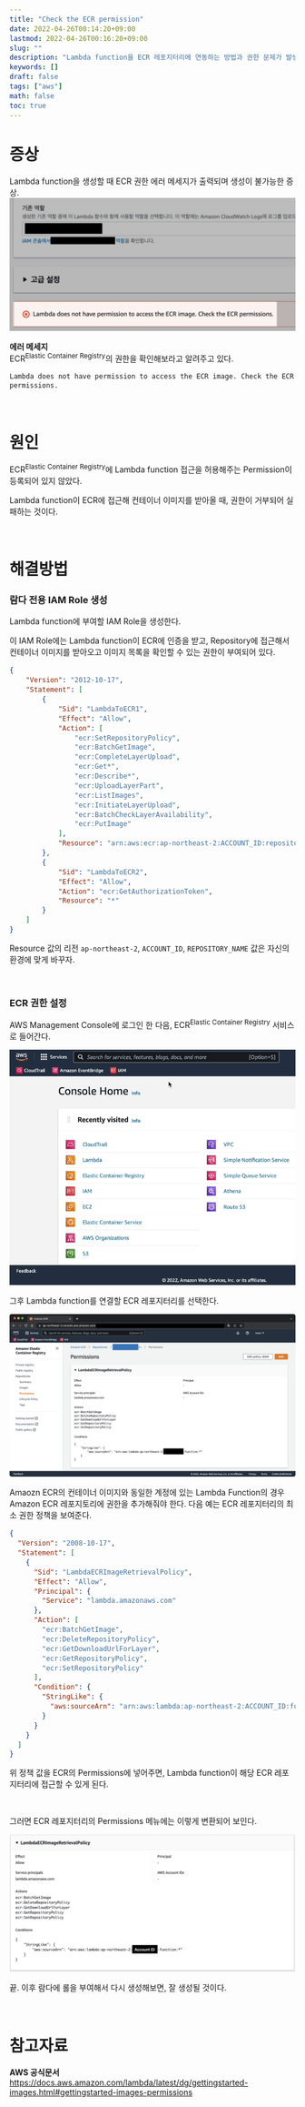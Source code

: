 ```yaml
---
title: "Check the ECR permission"
date: 2022-04-26T00:14:20+09:00
lastmod: 2022-04-26T00:16:20+09:00
slug: ""
description: "Lambda function을 ECR 레포지터리에 연동하는 방법과 권한 문제가 발생했을 때 해결하는 법을 소개합니다."
keywords: []
draft: false
tags: ["aws"]
math: false
toc: true
---
```


# 증상

Lambda function을 생성할 때 ECR 권한 에러 메세지가 출력되며 생성이 불가능한 증상.
![](./1.png)

**에러 메세지**  
ECR<sup>Elastic Container Registry</sup>의 권한을 확인해보라고 알려주고 있다.  

```
Lambda does not have permission to access the ECR image. Check the ECR permissions.
```

<br>

# 원인
ECR<sup>Elastic Container Registry</sup>에 Lambda function 접근을 허용해주는 Permission이 등록되어 있지 않았다.

Lambda function이 ECR에 접근해 컨테이너 이미지를 받아올 때, 권한이 거부되어 실패하는 것이다.

<br>

# 해결방법

### 람다 전용 IAM Role 생성

Lambda function에 부여할 IAM Role을 생성한다.

이 IAM Role에는 Lambda function이 ECR에 인증을 받고, Repository에 접근해서 컨테이너 이미지를 받아오고 이미지 목록을 확인할 수 있는 권한이 부여되어 있다.  
```json
{
    "Version": "2012-10-17",
    "Statement": [
        {
            "Sid": "LambdaToECR1",
            "Effect": "Allow",
            "Action": [
                "ecr:SetRepositoryPolicy",
                "ecr:BatchGetImage",
                "ecr:CompleteLayerUpload",
                "ecr:Get*",
                "ecr:Describe*",
                "ecr:UploadLayerPart",
                "ecr:ListImages",
                "ecr:InitiateLayerUpload",
                "ecr:BatchCheckLayerAvailability",
                "ecr:PutImage"
            ],
            "Resource": "arn:aws:ecr:ap-northeast-2:ACCOUNT_ID:repository/REPOSITORY_NAME"
        },
        {
            "Sid": "LambdaToECR2",
            "Effect": "Allow",
            "Action": "ecr:GetAuthorizationToken",
            "Resource": "*"
        }
    ]
}
```

Resource 값의 리전 `ap-northeast-2`, `ACCOUNT_ID`, `REPOSITORY_NAME` 값은 자신의 환경에 맞게 바꾸자.

<br>

### ECR 권한 설정
AWS Management Console에 로그인 한 다음, ECR<sup>Elastic Container Registry</sup> 서비스로 들어간다.

![](./2.gif)

그후 Lambda function를 연결할 ECR 레포지터리를 선택한다.

![](./3.png)

Amaozn ECR의 컨테이너 이미지와 동일한 계정에 있는 Lambda Function의 경우 Amazon ECR 레포지토리에 권한을 추가해줘야 한다. 다음 예는 ECR 레포지터리의 최소 권한 정책을 보여준다.

```json
{
  "Version": "2008-10-17",
  "Statement": [
    {
      "Sid": "LambdaECRImageRetrievalPolicy",
      "Effect": "Allow",
      "Principal": {
        "Service": "lambda.amazonaws.com"
      },
      "Action": [
        "ecr:BatchGetImage",
        "ecr:DeleteRepositoryPolicy",
        "ecr:GetDownloadUrlForLayer",
        "ecr:GetRepositoryPolicy",
        "ecr:SetRepositoryPolicy"
      ],
      "Condition": {
        "StringLike": {
          "aws:sourceArn": "arn:aws:lambda:ap-northeast-2:ACCOUNT_ID:function:*"
        }
      }
    }
  ]
}
```

위 정책 값을 ECR의 Permissions에 넣어주면, Lambda function이 해당 ECR 레포지터리에 접근할 수 있게 된다.  

<br>

그러면 ECR 레포지터리의 Permissions 메뉴에는 이렇게 변환되어 보인다.

![](./4.png)

끝. 이후 람다에 롤을 부여해서 다시 생성해보면, 잘 생성될 것이다.

<br>

# 참고자료

**AWS 공식문서**  
https://docs.aws.amazon.com/lambda/latest/dg/gettingstarted-images.html#gettingstarted-images-permissions